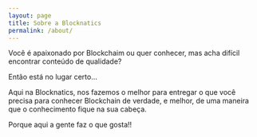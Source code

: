 ```yaml
---
layout: page
title: Sobre a Blocknatics
permalink: /about/
---
```


Você é apaixonado por Blockchaim ou quer conhecer, mas acha difícil encontrar conteúdo de qualidade?

Então está no lugar certo...

Aqui na Blocknatics, nos fazemos o melhor para entregar o que você precisa para conhecer Blockchain de verdade, e melhor, de uma maneira que o conhecimento fique na sua cabeça.

Porque aqui a gente faz o que gosta!!